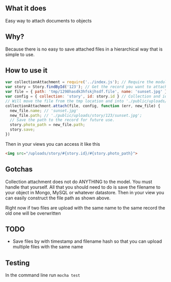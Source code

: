 ## What it does

Easy way to attach documents to objects

## Why?

Because there is no easy to save attached files in a hierarchical way that is simple to use.

## How to use it

```javascript
var collectionAttachment = require('../index.js'); // Require the module
var story = Story.findById('123'); // Get the record you want to attach the file to
var file = { path: 'tmp/1298hasdk3hfskjhsdf.file', name: 'sunset.jpg' }; // Normally will be from req.files
var config = { collection: 'story', id: story.id } // Collection and id are required
// Will move the file from the tmp location and into './public/uploads/#{collection_name}/#{id}/#{filename}'
collectionAttachment.attach(file, config, function (err, new_file) {
  new_file.name; // 'sunset.jpg'
  new_file.path; // './public/uploads/story/123/sunset.jpg';
  // Save the path to the record for future use.
  story.photo_path = new_file.path;
  story.save;
})
```

Then in your views you can access it like this

```html
<img src="/uploads/story/#{story.id}/#{story.photo_path}">
```

## Gotchas

Collection attachment does not do ANYTHING to the model. You must handle that yourself. All that you should need to do is save the filename to your object in Mongo, MySQL or whatever datastore. Then in your view you can easily construct the file path as shown above.

Right now if two files are upload with the same name to the same record the old one will be overwritten

## TODO

* Save files by with timestamp and filename hash so that you can upload multiple files with the same name

## Testing

In the command line run `mocha test`

